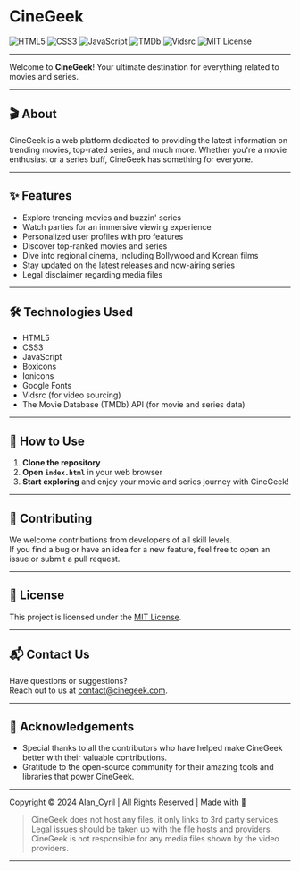 # CineGeek

![HTML5](https://img.shields.io/badge/Frontend-HTML5-orange)
![CSS3](https://img.shields.io/badge/CSS3-Styling-blue)
![JavaScript](https://img.shields.io/badge/JavaScript-Logic-yellow)
![TMDb](https://img.shields.io/badge/API-TMDb-01b4e4)
![Vidsrc](https://img.shields.io/badge/Streaming-Vidsrc-purple)
![MIT License](https://img.shields.io/badge/License-MIT-green)

---

Welcome to **CineGeek**! Your ultimate destination for everything related to movies and series.

---

## 🎬 About

CineGeek is a web platform dedicated to providing the latest information on trending movies, top-rated series, and much more. Whether you're a movie enthusiast or a series buff, CineGeek has something for everyone.

---

## ✨ Features

- Explore trending movies and buzzin' series
- Watch parties for an immersive viewing experience
- Personalized user profiles with pro features
- Discover top-ranked movies and series
- Dive into regional cinema, including Bollywood and Korean films
- Stay updated on the latest releases and now-airing series
- Legal disclaimer regarding media files

---

## 🛠️ Technologies Used

- HTML5
- CSS3
- JavaScript
- Boxicons
- Ionicons
- Google Fonts
- Vidsrc (for video sourcing)
- The Movie Database (TMDb) API (for movie and series data)

---

## 🚀 How to Use

1. **Clone the repository**
2. **Open `index.html`** in your web browser
3. **Start exploring** and enjoy your movie and series journey with CineGeek!

---

## 🤝 Contributing

We welcome contributions from developers of all skill levels.  
If you find a bug or have an idea for a new feature, feel free to open an issue or submit a pull request.

---

## 📄 License

This project is licensed under the [MIT License](LICENSE).

---

## 📬 Contact Us

Have questions or suggestions?  
Reach out to us at [contact@cinegeek.com](mailto:contact@cinegeek.com).

---

## 🙏 Acknowledgements

- Special thanks to all the contributors who have helped make CineGeek better with their valuable contributions.
- Gratitude to the open-source community for their amazing tools and libraries that power CineGeek.

---

Copyright &copy; 2024 Alan_Cyril | All Rights Reserved | Made with 🧡

> CineGeek does not host any files, it only links to 3rd party services. Legal issues should be taken up with the file hosts and providers. CineGeek is not responsible for any media files shown by the video providers.

---

